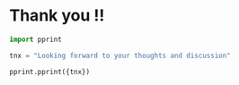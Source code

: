 # Thank you !!

```python
import pprint

tnx = "Looking forward to your thoughts and discussion"

pprint.pprint({tnx})
```
 